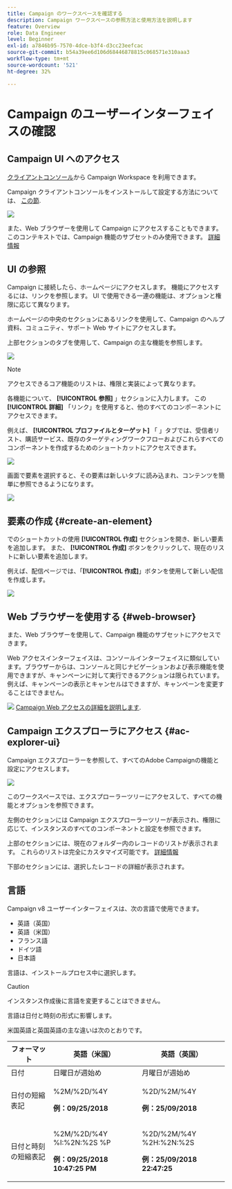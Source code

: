 ```yaml
---
title: Campaign のワークスペースを確認する
description: Campaign ワークスペースの参照方法と使用方法を説明します
feature: Overview
role: Data Engineer
level: Beginner
exl-id: a7846b95-7570-4dce-b3f4-d3cc23eefcac
source-git-commit: b54a39ee6d106d68446878815c068571e310aaa3
workflow-type: tm+mt
source-wordcount: '521'
ht-degree: 32%

---
```


# Campaign のユーザーインターフェイスの確認

## Campaign UI へのアクセス

[クライアントコンソール](../dev/general-architecture.md)から Campaign Workspace を利用できます。

Campaign クライアントコンソールをインストールして設定する方法については、 [この節](../start/connect.md).

![](assets/home-page.png)

また、Web ブラウザーを使用して Campaign にアクセスすることもできます。 このコンテキストでは、Campaign 機能のサブセットのみ使用できます。 [詳細情報](#web-browser)

## UI の参照

Campaign に接続したら、ホームページにアクセスします。 機能にアクセスするには、リンクを参照します。 UI で使用できる一連の機能は、オプションと権限に応じて異なります。

ホームページの中央のセクションにあるリンクを使用して、Campaign のヘルプ資料、コミュニティ、サポート Web サイトにアクセスします。

上部セクションのタブを使用して、Campaign の主な機能を参照します。

![](assets/overview-home.png)

>[!NOTE]
>
>アクセスできるコア機能のリストは、権限と実装によって異なります。

各機能について、 **[!UICONTROL 参照]** 」セクションに入力します。 この **[!UICONTROL 詳細]** 「リンク」を使用すると、他のすべてのコンポーネントにアクセスできます。

例えば、 **[!UICONTROL プロファイルとターゲット]** 「 」タブでは、受信者リスト、購読サービス、既存のターゲティングワークフローおよびこれらすべてのコンポーネントを作成するためのショートカットにアクセスできます。

![](assets/overview-list.png)

画面で要素を選択すると、その要素は新しいタブに読み込まれ、コンテンツを簡単に参照できるようになります。

![](assets/new-tab.png)

## 要素の作成 {#create-an-element}

でのショートカットの使用 **[!UICONTROL 作成]** セクションを開き、新しい要素を追加します。 また、 **[!UICONTROL 作成]** ボタンをクリックして、現在のリストに新しい要素を追加します。

例えば、配信ページでは、「**[!UICONTROL 作成]**」ボタンを使用して新しい配信を作成します。

![](assets/new-recipient.png)

## Web ブラウザーを使用する {#web-browser}

また、Web ブラウザーを使用して、Campaign 機能のサブセットにアクセスできます。

Web アクセスインターフェイスは、コンソールインターフェイスに類似しています。ブラウザーからは、コンソールと同じナビゲーションおよび表示機能を使用できますが、キャンペーンに対して実行できるアクションは限られています。 例えば、キャンペーンの表示とキャンセルはできますが、キャンペーンを変更することはできません。

![](../assets/do-not-localize/glass.png) [Campaign Web アクセスの詳細を説明します](../start/connect.md#web-access).

## Campaign エクスプローラにアクセス {#ac-explorer-ui}

Campaign エクスプローラーを参照して、すべてのAdobe Campaignの機能と設定にアクセスします。

![](assets/explorer.png)

このワークスペースでは、エクスプローラーツリーにアクセスして、すべての機能とオプションを参照できます。

左側のセクションには Campaign エクスプローラーツリーが表示され、権限に応じて、インスタンスのすべてのコンポーネントと設定を参照できます。

上部のセクションには、現在のフォルダー内のレコードのリストが表示されます。 これらのリストは完全にカスタマイズ可能です。 [詳細情報](customize-ui.md)

下部のセクションには、選択したレコードの詳細が表示されます。


## 言語

Campaign v8 ユーザーインターフェイスは、次の言語で使用できます。

* 英語（英国）
* 英語（米国）
* フランス語
* ドイツ語
* 日本語

言語は、インストールプロセス中に選択します。

>[!CAUTION]
>
>インスタンス作成後に言語を変更することはできません。

言語は日付と時刻の形式に影響します。


米国英語と英国英語の主な違いは次のとおりです。

<table> 
 <thead> 
  <tr> 
   <th> フォーマット<br /> </th> 
   <th> 英語（米国）<br /> </th> 
   <th> 英語（英国）<br /> </th> 
  </tr> 
 </thead> 
 <tbody> 
  <tr> 
   <td> 日付<br /> </td> 
   <td> 日曜日が週始め<br /> </td> 
   <td> 月曜日が週始め<br /> </td> 
  </tr> 
  <tr> 
   <td> 日付の短縮表記<br /> </td> 
   <td> <p>%2M/%2D/%4Y</p><p><strong>例：09/25/2018</strong></p> </td> 
   <td> <p>%2D/%2M/%4Y</p><p><strong>例：25/09/2018</strong></p> </td> 
  </tr> 
  <tr> 
   <td> 日付と時刻の短縮表記<br /> </td> 
   <td> <p>%2M/%2D/%4Y %I:%2N:%2S %P</p><p><strong>例：09/25/2018 10:47:25 PM</strong></p> </td> 
   <td> <p>%2D/%2M/%4Y %2H:%2N:%2S</p><p><strong>例：25/09/2018 22:47:25</strong></p> </td> 
  </tr> 
 </tbody> 
</table>
